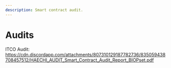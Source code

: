 ```yaml
---
description: Smart contract audit.
---
```


# Audits

ITCO Audit: https://cdn.discordapp.com/attachments/807310129187782736/835059438708457512/HAECHI_AUDIT_Smart_Contract_Audit_Report_BIOPset.pdf
